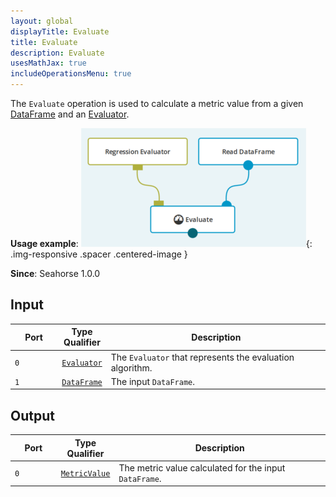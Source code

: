 ```yaml
---
layout: global
displayTitle: Evaluate
title: Evaluate
description: Evaluate
usesMathJax: true
includeOperationsMenu: true
---
```


The `Evaluate` operation is used to calculate a metric value from a given
[DataFrame](../classes/dataframe.html) and an [Evaluator](../classes/evaluator.html).

**Usage example**:
![Evaluate example](../img/evaluator_example.png){: .img-responsive .spacer .centered-image }

**Since**: Seahorse 1.0.0

## Input

<table>
<thead>
<tr>
<th style="width:15%">Port</th>
<th style="width:15%">Type Qualifier</th>
<th style="width:70%">Description</th>
</tr>
</thead>
<tbody>
<tr>
<td><code>0</code></td>
<td><code><a href="../classes/evaluator.html">Evaluator</a></code></td>
<td>The <code>Evaluator</code> that represents the evaluation algorithm.</td></tr>
<tr>
<td><code>1</code></td>
<td><code><a href="../classes/dataframe.html">DataFrame</a></code></td>
<td>The input <code>DataFrame</code>.</td>
</tr>
</tbody>
</table>

## Output

<table>
<thead>
<tr>
<th style="width:15%">Port</th>
<th style="width:15%">Type Qualifier</th>
<th style="width:70%">Description</th>
</tr>
</thead>
<tbody>
<tr>
<td><code>0</code></td>
<td><code><a href="../classes/metric_value.html">MetricValue</a></code></td>
<td>The metric value calculated for the input <code>DataFrame</code>.</td>
</tr>
</tbody>
</table>
